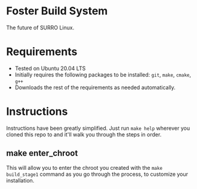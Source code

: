 # Foster Build System
The future of SURRO Linux.

# Requirements
- Tested on Ubuntu 20.04 LTS
- Initially requires the following packages to be installed: `git`, `make`, `cmake`, `g++` 
- Downloads the rest of the requirements as needed automatically.


# Instructions
Instructions have been greatly simplified.  Just run `make help` wherever you cloned this repo to and it'll walk you through the steps in order.

## make enter_chroot
This will allow you to enter the chroot you created with the `make build_stage1` command as you go through the process, to customize your installation.
